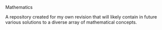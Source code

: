 Mathematics

A repository created for my own revision that will likely contain in future various solutions to a diverse array of mathematical concepts.